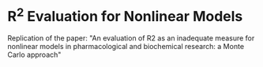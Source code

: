 # R<sup>2</sup> Evaluation for Nonlinear Models

Replication of the paper: "An evaluation of R2 as an inadequate measure for nonlinear models in pharmacological and biochemical research: a Monte Carlo approach"
